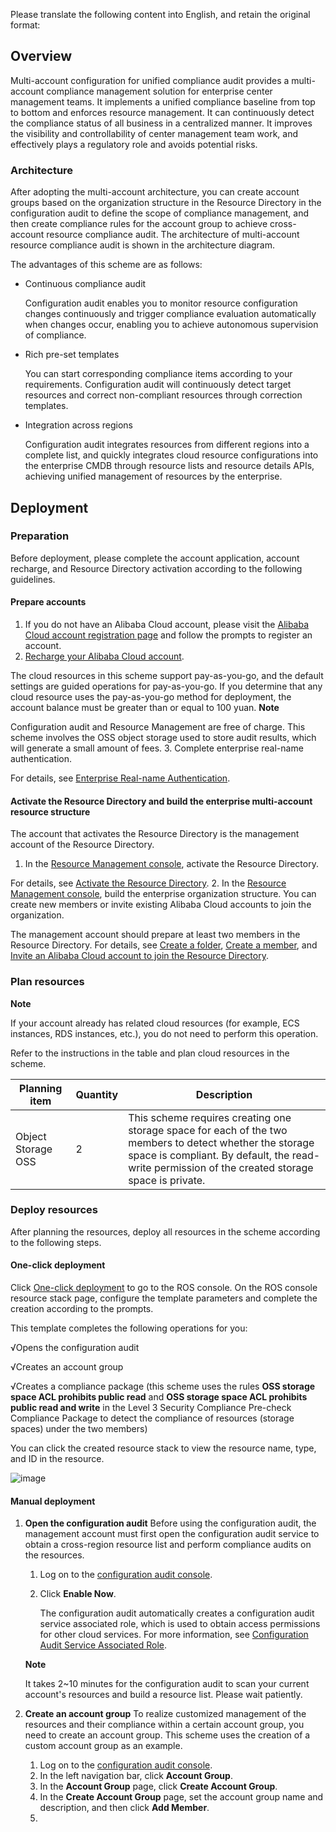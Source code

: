 Please translate the following content into English, and retain the original format:
## Overview

Multi-account configuration for unified compliance audit provides a multi-account compliance management solution for enterprise center management teams. It implements a unified compliance baseline from top to bottom and enforces resource management. It can continuously detect the compliance status of all business in a centralized manner. It improves the visibility and controllability of center management team work, and effectively plays a regulatory role and avoids potential risks.

### Architecture

After adopting the multi-account architecture, you can create account groups based on the organization structure in the Resource Directory in the configuration audit to define the scope of compliance management, and then create compliance rules for the account group to achieve cross-account resource compliance audit. The architecture of multi-account resource compliance audit is shown in the architecture diagram.


The advantages of this scheme are as follows:

* Continuous compliance audit
  
  Configuration audit enables you to monitor resource configuration changes continuously and trigger compliance evaluation automatically when changes occur, enabling you to achieve autonomous supervision of compliance.
* Rich pre-set templates
  
  You can start corresponding compliance items according to your requirements. Configuration audit will continuously detect target resources and correct non-compliant resources through correction templates.
* Integration across regions
  
  Configuration audit integrates resources from different regions into a complete list, and quickly integrates cloud resource configurations into the enterprise CMDB through resource lists and resource details APIs, achieving unified management of resources by the enterprise.

## Deployment
### Preparation


Before deployment, please complete the account application, account recharge, and Resource Directory activation according to the following guidelines.

#### Prepare accounts

1. If you do not have an Alibaba Cloud account, please visit the [Alibaba Cloud account registration page](https://account.aliyun.com/register/qr_register.htm) and follow the prompts to register an account.
2. [Recharge your Alibaba Cloud account](https://help.aliyun.com/document_detail/324650.html).

The cloud resources in this scheme support pay-as-you-go, and the default settings are guided operations for pay-as-you-go. If you determine that any cloud resource uses the pay-as-you-go method for deployment, the account balance must be greater than or equal to 100 yuan.
**Note**

Configuration audit and Resource Management are free of charge. This scheme involves the OSS object storage used to store audit results, which will generate a small amount of fees.
3. Complete enterprise real-name authentication.
  
  For details, see [Enterprise Real-name Authentication](https://help.aliyun.com/zh/account/user-guide/enterprise-real-name-verification/).
#### Activate the Resource Directory and build the enterprise multi-account resource structure

The account that activates the Resource Directory is the management account of the Resource Directory.

1. In the [Resource Management console](https://resourcemanager.console.aliyun.com/), activate the Resource Directory.
  
  For details, see [Activate the Resource Directory](https://help.aliyun.com/zh/resource-management/resource-directory/user-guide/enable-a-resource-directory#task-2152699).
2. In the [Resource Management console](https://resourcemanager.console.aliyun.com/), build the enterprise organization structure. You can create new members or invite existing Alibaba Cloud accounts to join the organization.
  
  The management account should prepare at least two members in the Resource Directory. For details, see [Create a folder](https://help.aliyun.com/zh/resource-management/resource-directory/user-guide/create-a-folder#task-hjk-vq1-dhb), [Create a member](https://help.aliyun.com/zh/resource-management/resource-directory/user-guide/create-a-member#task-tzh-bs1-dhb), and [Invite an Alibaba Cloud account to join the Resource Directory](https://help.aliyun.com/zh/resource-management/resource-directory/user-guide/invite-an-alibaba-cloud-account-to-join-a-resource-directory#task-2039327).
### Plan resources


**Note**

If your account already has related cloud resources (for example, ECS instances, RDS instances, etc.), you do not need to perform this operation.

Refer to the instructions in the table and plan cloud resources in the scheme.

| **Planning item** | Quantity | **Description** |
| --- | --- | --- |
| Object Storage OSS | 2 | This scheme requires creating one storage space for each of the two members to detect whether the storage space is compliant. By default, the read-write permission of the created storage space is private. |

### Deploy resources


After planning the resources, deploy all resources in the scheme according to the following steps.

#### One-click deployment

Click [One-click deployment](https://ros.console.aliyun.com/region/stacks/create?templateUrl=https://ros-public-templates.oss-cn-hangzhou.aliyuncs.com/service_template/technical-solution/multiple-accounts-support-configuration-auditing.yml&hideStepRow=true&pageTitle=%E4%BC%81%E4%B8%9A%E5%A4%9A%E8%B4%A6%E5%8F%B7%E9%85%8D%E7%BD%AF%E7%BB%9F%E4%B8%80%E5%90%88%E8%A7%84%E5%AE%A1%E8%AE%A1&disableRollback=false&isSimplified=true&dion=true&productNavBar=disabled) to go to the ROS console. On the ROS console resource stack page, configure the template parameters and complete the creation according to the prompts.

This template completes the following operations for you:

√Opens the configuration audit

√Creates an account group

√Creates a compliance package (this scheme uses the rules **OSS storage space ACL prohibits public read** and **OSS storage space ACL prohibits public read and write** in the Level 3 Security Compliance Pre-check Compliance Package to detect the compliance of resources (storage spaces) under the two members)

You can click the created resource stack to view the resource name, type, and ID in the resource.

![image](https://help-static-aliyun-doc.aliyuncs.com/assets/img/zh-CN/5220940171/p779691.png)

#### Manual deployment

1. **Open the configuration audit**
   Before using the configuration audit, the management account must first open the configuration audit service to obtain a cross-region resource list and perform compliance audits on the resources.
   
   1. Log on to the [configuration audit console](https://config.console.aliyun.com).
   2. Click **Enable Now**.
      
      The configuration audit automatically creates a configuration audit service associated role, which is used to obtain access permissions for other cloud services. For more information, see [Configuration Audit Service Associated Role](https://help.aliyun.com/document_detail/162994.html).
   
   **Note**

   It takes 2~10 minutes for the configuration audit to scan your current account's resources and build a resource list. Please wait patiently.

2. **Create an account group**
   To realize customized management of the resources and their compliance within a certain account group, you need to create an account group. This scheme uses the creation of a custom account group as an example.
   
   1. Log on to the [configuration audit console](https://config.console.aliyun.com).
   2. In the left navigation bar, click **Account Group**.
   3. In the **Account Group** page, click **Create Account Group**.
   4. In the **Create Account Group** page, set the account group name and description, and then click **Add Member**.
   5.